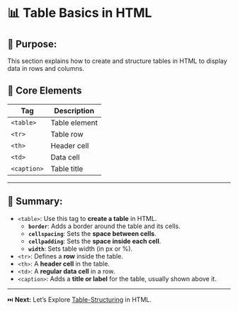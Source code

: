 # 📊 Table Basics in HTML

## 🎯 Purpose:

This section explains how to create and structure tables in HTML to display data in rows and columns.

## 📑 Core Elements

| **Tag**       | **Description**   |
| ------------- | ----------------- |
| `<table>`     | Table element     |
| `<tr>`        | Table row         |
| `<th>`        | Header cell       |
| `<td>`        | Data cell         |
| `<caption>`   | Table title       |

---

## 🔑 Summary:

- `<table>`: Use this tag to **create a table** in HTML.
  - **`border`**: Adds a border around the table and its cells.
  - **`cellspacing`**: Sets the **space between cells**.
  - **`cellpadding`**: Sets the **space inside each cell**.
  - **`width`**: Sets table width (in px or %).
- `<tr>`: Defines a **row** inside the table.
- `<th>`: A **header cell** in the table.
- `<td>`: A **regular data cell** in a row.
- `<caption>`: Adds a **title or label** for the table, usually shown above it.

---

⏭️ **Next:** Let’s Explore [Table-Structuring](https://github.com/jeffy-j1623/dev-labs/tree/main/html/7_tables-data-presentation/7.2_tables-structuring) in HTML.
